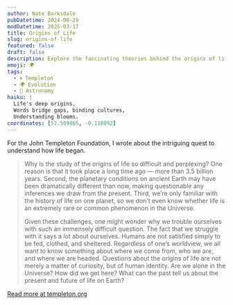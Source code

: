 ```yaml
---
author: Nate Barksdale
pubDatetime: 2024-08-29
modDatetime: 2025-03-17
title: Origins of Life
slug: origins-of-life
featured: false
draft: false
description: Explore the fascinating theories behind the origins of life, delving into scientific insights and philosophical inquiries that challenge our understanding of existence.
emoji: 🌍
tags:
  - 🌀 Templeton
  - 🌍 Evolution
  - 🌌 Astronomy
haiku: |
  Life's deep origins,
  Words bridge gaps, binding cultures,
  Understanding blooms.
coordinates: [51.509865, -0.118092]
---
```


For the John Templeton Foundation, I wrote about the intriguing quest to understand how life began.

> Why is the study of the origins of life so difficult and perplexing? One reason is that it took place a long time ago — more than 3.5 billion years. Second, the planetary conditions on ancient Earth may have been dramatically different than now, making questionable any inferences we draw from the present. Third, we’re only familiar with the history of life on one planet, so we don’t even know whether life is an extremely rare or common phenomenon in the Universe.
>
> Given these challenges, one might wonder why we trouble ourselves with such an immensely difficult question. The fact that we struggle with it says a lot about ourselves. Humans are not satisfied simply to be fed, clothed, and sheltered. Regardless of one’s worldview, we all want to know something about where we come from, who we are, and where we are headed. Questions about the origins of life are not merely a matter of curiosity, but of human identity. Are we alone in the Universe? How did we get here? What can the past tell us about the present and future of life on Earth?

[Read more at templeton.org](https://www.templeton.org/discoveries/origins-of-life)
